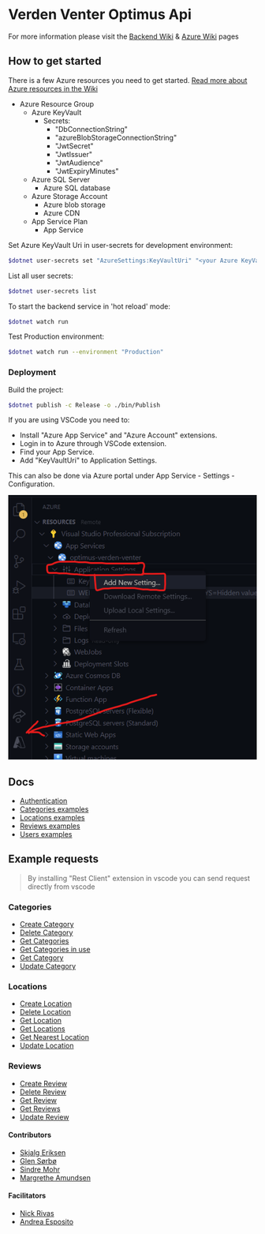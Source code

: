 # Verden Venter Optimus Api

For more information please visit the [Backend Wiki](https://github.com/bouvet/map/wiki/Backend) & [Azure Wiki](https://github.com/bouvet/map/wiki/Azure-Resources) pages

## How to get started

There is a few Azure resources you need to get started.
[Read more about Azure resources in the Wiki](https://github.com/bouvet/map/wiki/Azure-Resources)

- Azure Resource Group
  - Azure KeyVault
    - Secrets:
      - "DbConnectionString"
      - "azureBlobStorageConnectionString"
      - "JwtSecret"
      - "JwtIssuer"
      - "JwtAudience"
      - "JwtExpiryMinutes"
  - Azure SQL Server
    - Azure SQL database
  - Azure Storage Account
    - Azure blob storage
    - Azure CDN
  - App Service Plan
    - App Service

Set Azure KeyVault Uri in user-secrets for development environment:

```bash
$dotnet user-secrets set "AzureSettings:KeyVaultUri" "<your Azure KeyVault connection string>"
```

List all user secrets:

```bash
$dotnet user-secrets list
```

To start the backend service in 'hot reload' mode:

```bash
$dotnet watch run
```

Test Production environment:

```bash
$dotnet watch run --environment "Production"
```

### Deployment

Build the project:

```bash
$dotnet publish -c Release -o ./bin/Publish
```

If you are using VSCode you need to:

- Install "Azure App Service" and "Azure Account" extensions.
- Login in to Azure through VSCode extension.
- Find your App Service.
- Add "KeyVaultUri" to Application Settings.

This can also be done via Azure portal under App Service - Settings - Configuration.

![Azure App Service](Docs/Images/Azure%20App%20Service%20-%20Application%20Settings.png)

## Docs

- [Authentication](Docs/Authentication.md)
- [Categories examples](Docs/Categories.md)
- [Locations examples](Docs/Locations.md)
- [Reviews examples](Docs/Reviews.md)
- [Users examples](Docs/Users.md)

## Example requests

> By installing "Rest Client" extension in vscode you can send request directly from vscode

### Categories

- [Create Category](Requests/Category/CreateCategory.http)
- [Delete Category](Requests/Category/DeleteCategory.http)
- [Get Categories](Requests/Category/GetCategories.http)
- [Get Categories in use](Requests/Category/GetCategoriesInUse.http)
- [Get Category](Requests/Category/GetCategory.http)
- [Update Category](Requests/Category/UpdateCategory.http)

### Locations

- [Create Location](Requests/Location/CreateLocation.http)
- [Delete Location](Requests/Location/DeleteLocation.http)
- [Get Location](Requests/Location/GetLocation.http)
- [Get Locations](Requests/Location/GetLocations.http)
- [Get Nearest Location](Requests/Location/GetNearestLocation.http)
- [Update Location](Requests/Location/UpdateLocation.http)

### Reviews

- [Create Review](Requests/Review/CreateReview.http)
- [Delete Review](Requests/Review/DeleteReview.http)
- [Get Review](Requests/Review/GetReview.http)
- [Get Reviews](Requests/Review/GetReviews.http)
- [Update Review](Requests/Review/UpdateReview.http)

#### Contributors

- [Skjalg Eriksen](https://github.com/skjalg-eriksen)
- [Glen Sørbø](https://github.com/glensorbo)
- [Sindre Mohr](https://github.com/SindreMohr)
- [Margrethe Amundsen](https://github.com/margretheamundsen)

#### Facilitators

- [Nick Rivas](https://github.com/nickrivas)
- [Andrea Esposito](https://github.com/AndreaEsposit)
